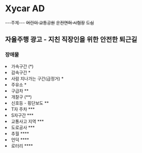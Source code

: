 <h1>Xycar AD</h1>

---주제---
~~어린이 교통공원~~
~~운전면허 시험장~~
~~도심~~

<h2>자율주행 광고 - 지친 직장인을 위한 안전한 퇴근길</h2>

<h3>장애물</h3>
<li>가속구간 (*)</li> 
<li>감속구간 *</li>
<li>사람 지나가는 구간(급정거) *</li>
<li>주유소 *</li>
<li>구급차 **</li>
<li>개찰구 (**)</li>
<li>신호등 - 횡단보도 **</li>
<li>T자 주차 ***</li>
<li>S자구간 ***</li>
<li>교통사고 지역 ***</li>
<li>도로공사 ***</li>
<li>추월 ****</li>
<li>언덕 ****</li> 
<li>로터리 ****</li>
  
  

